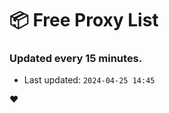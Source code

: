 # :package: Free Proxy List
### Updated every 15 minutes.

- Last updated: `2024-04-25 14:45`

:heart:
